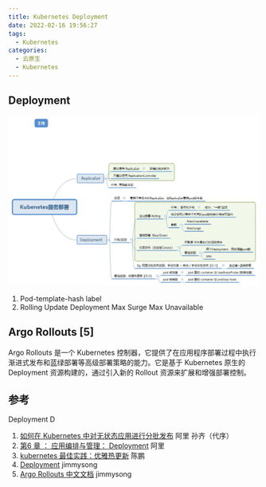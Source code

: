 ```yaml
---
title: Kubernetes Deployment
date: 2022-02-16 19:56:27
tags:
  - Kubernetes
categories: 
  - 云原生
  - Kubernetes  
---
```


<p></p>
<!-- more -->



## Deployment
   ![Kubenetes服务部署](.\k8sDeployment\k8sDeployment.jpg)
1. Pod-template-hash label
2. Rolling Update Deployment
   Max Surge
   Max Unavailable
   
## Argo Rollouts [5]
Argo Rollouts 是一个 Kubernetes 控制器，它提供了在应用程序部署过程中执行渐进式发布和蓝绿部署等高级部署策略的能力。它是基于 Kubernetes 原生的 Deployment 资源构建的，通过引入新的 Rollout 资源来扩展和增强部署控制。

## 参考 
Deployment D
1. [如何在 Kubernetes 中对无状态应用进行分批发布](https://www.infoq.cn/article/oyjoCIZBpxw*dI21AXPI)  阿里 孙齐（代序）
2. [第6 章 ： 应用编排与管理： Deployment](https://edu.aliyun.com/lesson_1651_13081?spm=5176.10731542.0.0.e7a120beywNIVX#_13081)  阿里
3. [kubernetes 最佳实践：优雅热更新](https://tencentcloudcontainerteam.github.io/2019/05/08/kubernetes-best-practice-grace-update/)  陈鹏
4. [Deployment](https://jimmysong.io/kubernetes-handbook/concepts/deployment.html) jimmysong
5. [Argo Rollouts 中文文档](https://lib.jimmysong.io/argo-rollouts/)  jimmysong